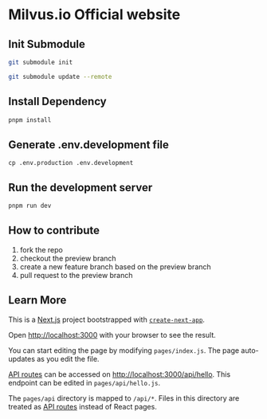# Milvus.io Official website

## Init Submodule

```bash
git submodule init

git submodule update --remote
```

## Install Dependency

```bash
pnpm install
```

## Generate .env.development file
```
cp .env.production .env.development
```

## Run the development server

```bash
pnpm run dev
```

## How to contribute

1. fork the repo
2. checkout the preview branch
3. create a new feature branch based on the preview branch
4. pull request to the preview branch

## Learn More

This is a [Next.js](https://nextjs.org/) project bootstrapped with [`create-next-app`](https://github.com/vercel/next.js/tree/canary/packages/create-next-app).

Open [http://localhost:3000](http://localhost:3000) with your browser to see the result.

You can start editing the page by modifying `pages/index.js`. The page auto-updates as you edit the file.

[API routes](https://nextjs.org/docs/api-routes/introduction) can be accessed on [http://localhost:3000/api/hello](http://localhost:3000/api/hello). This endpoint can be edited in `pages/api/hello.js`.

The `pages/api` directory is mapped to `/api/*`. Files in this directory are treated as [API routes](https://nextjs.org/docs/api-routes/introduction) instead of React pages.
